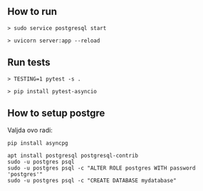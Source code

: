 ## How to run

    > sudo service postgresql start

    > uvicorn server:app --reload

## Run tests

    > TESTING=1 pytest -s .

    > pip install pytest-asyncio  

## How to setup postgre

Valjda ovo radi:

    pip install asyncpg
    
    apt install postgresql postgresql-contrib
    sudo -u postgres psql
    sudo -u postgres psql -c "ALTER ROLE postgres WITH password 'postgres'"
    sudo -u postgres psql -c "CREATE DATABASE mydatabase"
    